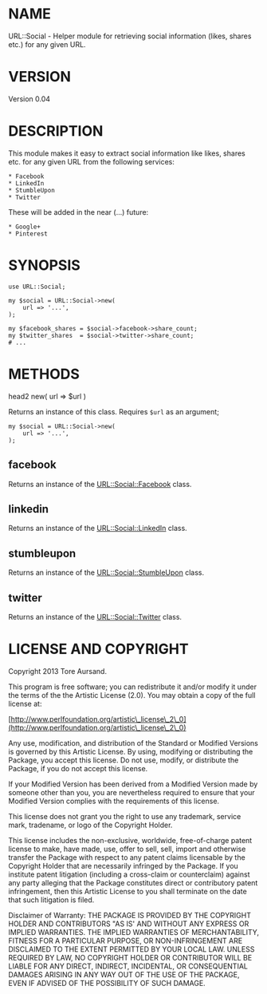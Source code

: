 # NAME

URL::Social - Helper module for retrieving social information (likes, shares
etc.) for any given URL.

# VERSION

Version 0.04

# DESCRIPTION

This module makes it easy to extract social information like likes, shares
etc. for any given URL from the following services:

    * Facebook
    * LinkedIn
    * StumbleUpon
    * Twitter

These will be added in the near (...) future:

    * Google+
    * Pinterest

# SYNOPSIS

    use URL::Social;

    my $social = URL::Social->new(
        url => '...',
    );

    my $facebook_shares = $social->facebook->share_count;
    my $twitter_shares  = $social->twitter->share_count;
    # ...

# METHODS

head2 new( url => $url )

Returns an instance of this class. Requires `$url` as an argument;

    my $social = URL::Social->new(
        url => '...',
    );

## facebook

Returns an instance of the [URL::Social::Facebook](http://search.cpan.org/perldoc?URL::Social::Facebook) class.

## linkedin

Returns an instance of the [URL::Social::LinkedIn](http://search.cpan.org/perldoc?URL::Social::LinkedIn) class.

## stumbleupon

Returns an instance of the [URL::Social::StumbleUpon](http://search.cpan.org/perldoc?URL::Social::StumbleUpon) class.

## twitter

Returns an instance of the [URL::Social::Twitter](http://search.cpan.org/perldoc?URL::Social::Twitter) class.

# LICENSE AND COPYRIGHT

Copyright 2013 Tore Aursand.

This program is free software; you can redistribute it and/or modify it
under the terms of the the Artistic License (2.0). You may obtain a
copy of the full license at:

[http://www.perlfoundation.org/artistic\_license\_2\_0](http://www.perlfoundation.org/artistic\_license\_2\_0)

Any use, modification, and distribution of the Standard or Modified
Versions is governed by this Artistic License. By using, modifying or
distributing the Package, you accept this license. Do not use, modify,
or distribute the Package, if you do not accept this license.

If your Modified Version has been derived from a Modified Version made
by someone other than you, you are nevertheless required to ensure that
your Modified Version complies with the requirements of this license.

This license does not grant you the right to use any trademark, service
mark, tradename, or logo of the Copyright Holder.

This license includes the non-exclusive, worldwide, free-of-charge
patent license to make, have made, use, offer to sell, sell, import and
otherwise transfer the Package with respect to any patent claims
licensable by the Copyright Holder that are necessarily infringed by the
Package. If you institute patent litigation (including a cross-claim or
counterclaim) against any party alleging that the Package constitutes
direct or contributory patent infringement, then this Artistic License
to you shall terminate on the date that such litigation is filed.

Disclaimer of Warranty: THE PACKAGE IS PROVIDED BY THE COPYRIGHT HOLDER
AND CONTRIBUTORS "AS IS' AND WITHOUT ANY EXPRESS OR IMPLIED WARRANTIES.
THE IMPLIED WARRANTIES OF MERCHANTABILITY, FITNESS FOR A PARTICULAR
PURPOSE, OR NON-INFRINGEMENT ARE DISCLAIMED TO THE EXTENT PERMITTED BY
YOUR LOCAL LAW. UNLESS REQUIRED BY LAW, NO COPYRIGHT HOLDER OR
CONTRIBUTOR WILL BE LIABLE FOR ANY DIRECT, INDIRECT, INCIDENTAL, OR
CONSEQUENTIAL DAMAGES ARISING IN ANY WAY OUT OF THE USE OF THE PACKAGE,
EVEN IF ADVISED OF THE POSSIBILITY OF SUCH DAMAGE.
